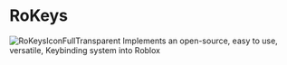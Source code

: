 # RoKeys
![RoKeysIconFullTransparent](https://user-images.githubusercontent.com/56717172/179380379-839275a7-7558-4770-91a3-9f79baef7d1e.png)
Implements an open-source, easy to use, versatile, Keybinding system into Roblox
